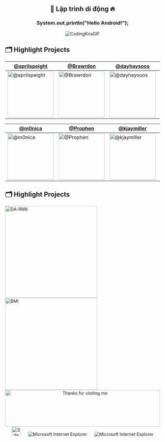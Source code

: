 
<h2 align="center">👋 Lập trình di động 🔥</h2>
<h3 align="center">System.out.println("Hello Android!");</h3>
<div align="center">
  
![CodingKiraGIF](https://github.com/dongpy78/63133727-JavaProgamming/assets/101465469/d0a1b162-038c-46b5-a666-f2d2b9329d3c)

</div>




## 🗂️ Highlight Projects
<div align="center">
  
  | [@aprilspeight](https://github.com/aprilspeight) | [@Brawrdon](https://github.com/Brawrdon) | [@dayhaysoos](https://github.com/dayhaysoos) | [@ifiokjr](https://github.com/ifiokjr) |
  | --- | --- | --- | --- |
  | <img src="https://is4-ssl.mzstatic.com/image/thumb/Purple128/v4/91/a2/ba/91a2ba32-65a8-1116-c0ee-3d3ea01494a4/source/512x512bb.jpg" alt="@aprilspeight" width="150" height="150"> | <img   src="https://avatars.githubusercontent.com/Brawrdon?s=150&v=1" alt="@Brawrdon" width="150" height="150"> | <img src="https://avatars.githubusercontent.com/dayhaysoos?s=150&v=1" alt="@dayhaysoos" width="150" height="150"> | <img src="https://avatars.githubusercontent.com/ifiokjr?s=150&v=1" alt="@ifiokjr" width="150" height="150"> |
  
  | [@m0nica](https://github.com/m0nica) | [@Prophen](https://github.com/Prophen) | [@kjaymiller](https://github.com/kjaymiller) | [tom](#https://wittenbrock.github.io/toms-myspace-page/) |
  | --- | --- | --- | --- |
  | <img src="https://avatars.githubusercontent.com/m0nica?s=150&v=1" alt="@m0nica" width="150" height="150"> | <img src="https://avatars.githubusercontent.com/Prophen?s=150&v=1" alt="@Prophen" width="150" height="150"> | <img src="https://avatars.githubusercontent.com/kjaymiller?s=150&v=1" alt="@kjaymiller" width="150" height="150"> | <img src="https://wittenbrock.github.io/toms-myspace-page/pictures/tom-pic.jpg" alt="tom" width="150" height="150"> |
</div>








## 🗂️ Highlight Projects
<a href="https://github.com/dongpy78/63133727-AndroidProgramming/tree/main/Project-BMICalculator">
  <img width="300px" height="300px" align="center" src="https://play-lh.googleusercontent.com/iIM3HsmRvokAo4Y2ySyZAXLN0bNPdXKsIHcg9bSvuwJiiPSH8QLnfxS_Z40XJ7HaT04H=w600-h300-pc0xffffff-pd" alt="DA-RNN" />
</a>

<a href="https://github.com/Zhenye-Na/crnn-pytorch">
  <img width="300px" height="300px" align="center" src="https://play-lh.googleusercontent.com/iIM3HsmRvokAo4Y2ySyZAXLN0bNPdXKsIHcg9bSvuwJiiPSH8QLnfxS_Z40XJ7HaT04H=w600-h300-pc0xffffff-pd" alt="BMI" />
</a>

<!-- Footer -->
<div align="center">
  <img height="120" alt="Thanks for visiting me" width="100%" src="https://raw.githubusercontent.com/BrunnerLivio/brunnerlivio/master/images/marquee.svg" />
  <br />
  <img src="https://raw.githubusercontent.com/BrunnerLivio/brunnerlivio/master/images/notepad.gif" alt="Site created with Notepad" height="30" />
  <!-- "margin-right: whatever;" -->
  <span>&nbsp;&nbsp;&nbsp;&nbsp;</span>  
  <img src="https://raw.githubusercontent.com/BrunnerLivio/brunnerlivio/master/images/ie_logo.gif" alt="Microsoft Internet Explorer" />
  <span>&nbsp;&nbsp;&nbsp;&nbsp;</span>  
  <img src="https://raw.githubusercontent.com/BrunnerLivio/brunnerlivio/master/images/noframes.gif" alt="Microsoft Internet Explorer" />
</div>
